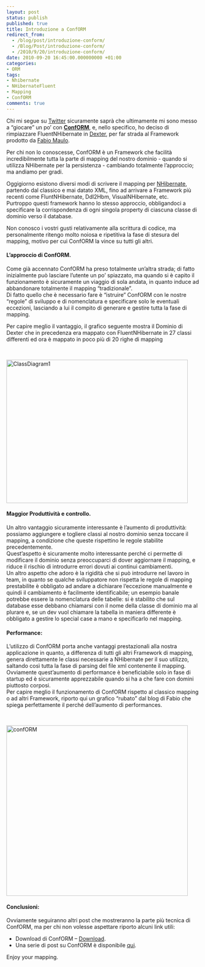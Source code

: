 ```yaml
---
layout: post
status: publish
published: true
title: Introduzione a ConfORM
redirect_from: 
  - /blog/post/introduzione-conform/
  - /Blog/Post/introduzione-conform/
  - /2010/9/20/introduzione-conform/
date: 2010-09-20 16:45:00.000000000 +01:00
categories:
- ORM
tags:
- Nhibernate
- NHibernateFluent
- Mapping
- ConfORM
comments: true
---
```

<p>Chi mi segue su <a title="My Twitter Page" href="http://twitter.com/imperugo" rel="nofollow" target="_blank">Twitter</a> sicuramente saprà che ultimamente mi sono messo a “giocare” un po’ con <strong><a title="ConfORM Project page" href="http://code.google.com/p/codeconform/" rel="nofollow" target="_blank">ConfORM</a></strong>, e, nello specifico, ho deciso di rimpiazzare FluentNHibernate in <a title="Dexter Blog Engine Category" href="http://www.imperugo.tostring.it/categories/archive/Dexter" target="_blank">Dexter</a>, per far strada al Framework prodotto da <a title="Fabio Maulo&#39;s blog" href="http://fabiomaulo.blogspot.com/" rel="nofollow" target="_blank">Fabio Maulo</a>.</p>  <p>Per chi non lo conoscesse, ConfORM è un Framework che facilità incredibilmente tutta la parte di mapping del nostro dominio - quando si utilizza NHibernate per la persistenza - cambiando totalmente l’approccio; ma andiamo per gradi.</p>  <p>Oggigiorno esistono diversi modi di scrivere il mapping per <a title="NHibernate posts" href="http://www.tostring.it/categories/archive/nhibernate/" target="_blank">NHibernate</a>, partendo dal classico e mai datato XML, fino ad arrivare a Framework più recenti come FluntNHibernate, Ddl2Hbm, VisualNHibernate, etc.     <br />Purtroppo questi framework hanno lo stesso approccio, obbligandoci a specificare la corrispondenza di ogni singola property di ciascuna classe di dominio verso il database.</p>  <p>Non conosco i vostri gusti relativamente alla scrittura di codice, ma personalmente ritengo molto noiosa e ripetitiva la fase di stesura del mapping, motivo per cui ConfORM la vince su tutti gli altri.</p>  <h4><b>L’approccio di ConfORM.</b></h4>  <p>Come già accennato ConfORM ha preso totalmente un’altra strada; di fatto inizialmente può lasciare l’utente un po’ spiazzato, ma quando si è capito il funzionamento è sicuramente un viaggio di sola andata, in quanto induce ad abbandonare totalmente il mapping “tradizionale”.    <br />Di fatto quello che è necessario fare è “istruire” ConfORM con le nostre “regole” di sviluppo e di nomenclatura e specificare solo le eventuali eccezioni, lasciando a lui il compito di generare e gestire tutta la fase di mapping.</p>  <p>Per capire meglio il vantaggio, il grafico seguente mostra il Dominio di Dexter che in precedenza era mappato con FluentNHibernate in 27 classi differenti ed ora è mappato in poco più di 20 righe di mapping </p>  <p>&#160;</p>  <p><a href="http://tostring.it/UserFiles/imperugo/ClassDiagram1_2.png" rel="shadowbox[ConfORM1]"><img style="background-image: none; border-right-width: 0px; margin: ; padding-left: 0px; padding-right: 0px; display: inline; border-top-width: 0px; border-bottom-width: 0px; border-left-width: 0px; padding-top: 0px" title="ClassDiagram1" border="0" alt="ClassDiagram1" src="http://tostring.it/UserFiles/imperugo/ClassDiagram1_thumb.png" width="474" height="374" /></a></p>  <h4><font style="font-weight: bold">Maggior Produttività e controllo.</font>     <br /></h4>  <p><b></b>Un altro vantaggio sicuramente interessante è l’aumento di produttività: possiamo aggiungere e togliere classi al nostro dominio senza toccare il mapping, a condizione che queste rispettino le regole stabilite precedentemente.     <br />Quest’aspetto è sicuramente molto interessante perché ci permette di modificare il dominio senza preoccuparci di dover aggiornare il mapping, e riduce il rischio di introdurre errori dovuti ai continui cambiamenti.     <br />Un altro aspetto che adoro è la rigidità che si può introdurre nel lavoro in team, in quanto se qualche sviluppatore non rispetta le regole di mapping prestabilite è obbligato ad andare a dichiarare l’eccezione manualmente e quindi il cambiamento è facilmente identificabile; un esempio banale potrebbe essere la nomenclatura delle tabelle: si è stabilito che sul database esse debbano chiamarsi con il nome della classe di dominio ma al plurare e, se un dev vuol chiamare la tabella in maniera differente è obbligato a gestire lo special case a mano e specificarlo nel mapping.</p>  <h4><b>Performance:</b></h4>  <p>L’utilizzo di ConfORM porta anche vantaggi prestazionali alla nostra applicazione in quanto, a differenza di tutti gli altri Framework di mapping, genera direttamente le classi necessarie a NHibernate per il suo utilizzo, saltando così tutta la fase di parsing del file xml contenente il mapping.    <br />Ovviamente quest’aumento di performance è beneficiabile solo in fase di startup ed è sicuramente apprezzabile quando si ha a che fare con domini piuttosto corposi.     <br />Per capire meglio il funzionamento di ConfORM rispetto al classico mapping o ad altri Framework, riporto qui un grafico “rubato” dal blog di Fabio che spiega perfettamente il perché dell’aumento di performances.</p>  <p>&#160;</p>  <p><a href="http://tostring.it/UserFiles/imperugo/confORM_2.png" rel="shadowbox[ConfORM1]"><img style="background-image: none; border-right-width: 0px; margin: ; padding-left: 0px; padding-right: 0px; display: inline; border-top-width: 0px; border-bottom-width: 0px; border-left-width: 0px; padding-top: 0px" title="confORM" border="0" alt="confORM" src="http://tostring.it/UserFiles/imperugo/confORM_thumb.png" width="474" height="445" /></a></p>  <h4><strong></strong></h4>  <h4><strong>Conclusioni</strong>:</h4>  <p><strong></strong>Ovviamente seguiranno altri post che mostreranno la parte più tecnica di ConfORM, ma per chi non volesse aspettare riporto alcuni link utili:</p>  <ul>   <li>Download di ConfORM – <a title="Download ConfORM" href="http://code.google.com/p/codeconform/" rel="nofollow" target="_blank">Download</a>. </li>    <li>Una serie di post su ConfORM è disponibile <a title="ConfORM Posts" href="http://fabiomaulo.blogspot.com/search/label/ConfORM" rel="nofollow" target="_blank">qui</a>. </li> </ul>  <p>Enjoy your mapping.</p>
